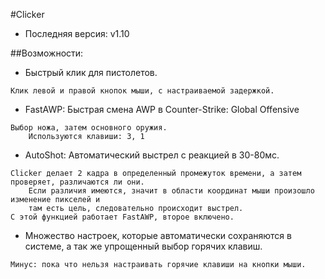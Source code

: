 #Clicker
* Последняя версия: v1.10<br>

##Возможности:
* Быстрый клик для пистолетов.<br>
```
Клик левой и правой кнопок мыши, с настраиваемой задержкой.
```
* FastAWP: Быстрая смена AWP в Counter-Strike: Global Offensive<br>
```
Выбор ножа, затем основного оружия.
	Используются клавиши: 3, 1
```
* AutoShot: Автоматический выстрел с реакцией в 30-80мс.<br>
```
Clicker делает 2 кадра в определенный промежуток времени, а затем проверяет, различаются ли они.
	Если различия имеются, значит в области координат мыши произошло изменение пикселей и
	там есть цель, следовательно происходит выстрел.
С этой функцией работает FastAWP, второе включено.
```
* Множество настроек, которые автоматически сохраняются в системе, а так же упрощенный выбор горячих клавиш.<br>
```
Минус: пока что нельзя настраивать горячие клавиши на кнопки мыши.
```
